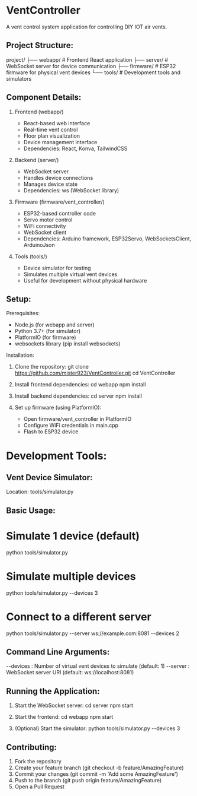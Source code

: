 VentController
=============

A vent control system application for controlling DIY IOT air vents.

Project Structure:
----------------
project/
├── webapp/         # Frontend React application
├── server/         # WebSocket server for device communication
├── firmware/       # ESP32 firmware for physical vent devices
└── tools/         # Development tools and simulators

Component Details:
---------------
1. Frontend (webapp/)
   - React-based web interface
   - Real-time vent control
   - Floor plan visualization
   - Device management interface
   - Dependencies: React, Konva, TailwindCSS

2. Backend (server/)
   - WebSocket server
   - Handles device connections
   - Manages device state
   - Dependencies: ws (WebSocket library)

3. Firmware (firmware/vent_controller/)
   - ESP32-based controller code
   - Servo motor control
   - WiFi connectivity
   - WebSocket client
   - Dependencies: Arduino framework, ESP32Servo, WebSocketsClient, ArduinoJson

4. Tools (tools/)
   - Device simulator for testing
   - Simulates multiple virtual vent devices
   - Useful for development without physical hardware

Setup:
-----
Prerequisites:
- Node.js (for webapp and server)
- Python 3.7+ (for simulator)
- PlatformIO (for firmware)
- websockets library (pip install websockets)

Installation:
1. Clone the repository:
   git clone https://github.com/mister923/VentController.git
   cd VentController

2. Install frontend dependencies:
   cd webapp
   npm install

3. Install backend dependencies:
   cd server
   npm install

4. Set up firmware (using PlatformIO):
   - Open firmware/vent_controller in PlatformIO
   - Configure WiFi credentials in main.cpp
   - Flash to ESP32 device

Development Tools:
================

Vent Device Simulator:
--------------------
Location: tools/simulator.py

Basic Usage:
-----------
# Simulate 1 device (default)
python tools/simulator.py

# Simulate multiple devices
python tools/simulator.py --devices 3

# Connect to a different server
python tools/simulator.py --server ws://example.com:8081 --devices 2

Command Line Arguments:
---------------------
--devices : Number of virtual vent devices to simulate (default: 1)
--server  : WebSocket server URI (default: ws://localhost:8081)

Running the Application:
---------------------
1. Start the WebSocket server:
   cd server
   npm start

2. Start the frontend:
   cd webapp
   npm start

3. (Optional) Start the simulator:
   python tools/simulator.py --devices 3

Contributing:
-----------
1. Fork the repository
2. Create your feature branch (git checkout -b feature/AmazingFeature)
3. Commit your changes (git commit -m 'Add some AmazingFeature')
4. Push to the branch (git push origin feature/AmazingFeature)
5. Open a Pull Request

